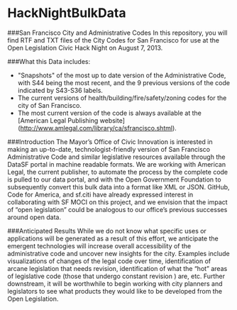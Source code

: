 HackNightBulkData
=================

###San Francisco City and Administrative Codes 
In this repository, you will find RTF and TXT files of the City Codes for San Francisco for use at the Open Legislation Civic Hack Night on August 7, 2013.

###What this Data includes:
* "Snapshots" of the most up to date version of the Administrative Code, with S44 being the most recent, and the 9 previous versions of the code indicated by S43-S36 labels.
* The current versions of health/building/fire/safety/zoning codes for the city of San Francisco.
* The most current version of the code is always available at the [American Legal Publishing website] (http://www.amlegal.com/library/ca/sfrancisco.shtml).  

###Introduction
The Mayor’s Office of Civic Innovation is interested in making an up-to-date, technologist-friendly version of San Francisco Administrative Code and similar legislative resources available through the DataSF portal in machine readable formats.  We are working with American Legal, the current publisher, to automate the process by the complete code is pulled to our data portal, and with the Open Government Foundation to subsequently convert this bulk data into a format like XML or JSON.  GitHub, Code for America, and sf.citi have already expressed interest in collaborating with SF MOCI on this project, and we envision that the impact of “open legislation” could be analogous to our office’s previous successes around open data.

###Anticipated Results
While we do not know what specific uses or applications will be generated as a result of this effort, we anticipate the emergent technologies will increase overall accessibility of the administrative code and uncover new insights for the city. Examples include visualizations of changes of the legal code over time, identification of arcane legislation that needs revision, identification of what the “hot” areas of legislative code (those that undergo constant revision ) are, etc.  Further downstream, it will be worthwhile to begin working with city planners and legislators to see what products they would like to be developed from the Open Legislation.
